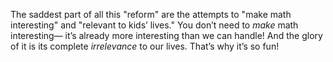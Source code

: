 The saddest part of all this "reform" are the attempts to "make math
interesting" and "relevant to kids’ lives." You don’t need to *make* math
interesting— it’s already more interesting than we can handle! And the glory
of it is its complete *irrelevance* to our lives. That’s why it’s so fun!
